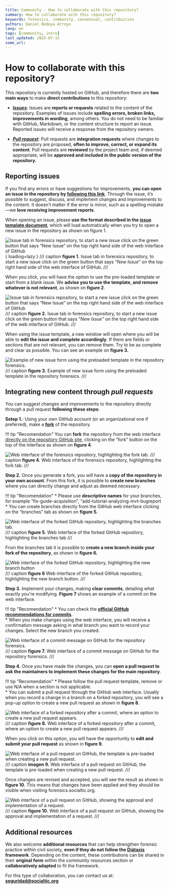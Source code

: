 ```yaml
---
title: Community - How to collaborate with this repository?
summary: How to collaborate with this repository?
keywords: forensics, community, consensual, contribuition
authors: Daniel Bedoya Arroyo
lang: en
tags: [community, intro]
last_updated: 2025-07-15
some_url:
---
```


# How to collaborate with this repository?

This repository is currently hosted on GitHub, and therefore there are **two main ways** to make **direct contributions** to this repository: 

* [***Issues***](https://github.com/Socialtic/forensics/issues): Issues are **reports or requests** related to the content of the repository. Examples of issues include **spelling errors, broken links, improvements in wording**, among others. You do not need to be familiar with GitHub, Markdown, or the content structure to report an issue. Reported issues will receive a response from the repository owners. 

* [***Pull request***](https://github.com/Socialtic/forensics/pulls): Pull requests are **integration requests** where changes to the repository are proposed, **often to improve, correct, or expand its content**. Pull requests are **reviewed** by the project team and, if deemed appropriate, will be **approved and included in the public version of the repository.**

 

## Reporting issues

If you find any errors or have suggestions for improvements, **you can open an issue in the repository by [following this link](https://github.com/Socialtic/forensics/issues/new)**. Through the issue, it’s possible to suggest, discuss, and implement changes and improvements to the content. It doesn’t matter if the error is minor, such as a spelling mistake—we **love receiving improvement reports**.

When opening an issue, please **use the format described in the [issue template document](https://github.com/Socialtic/forensics/issues/new)**, which will load automatically when you try to open a new issue in the repository as shown on figure 1.

![Issue tab in forensics repository, to start a new issue click on the green button that says “*New Issue*” on the top right hand side of the web interface of GitHub](../../comunidad/assets/img/community-new-issue.jpg "figure 1"){ loading=lazy }
/// caption
**figure 1.** Issue tab in forensics repository, to start a new issue click on the green button that says “*New Issue*” on the top right hand side of the web interface of GitHub.
///

When you click, you will have the option to use the pre-loaded template or start from a blank issue. We **advise you to use the template, and remove whatever is not relevant**, as shown on **figure 2**. 

![Issue tab in forensics repository, to start a new issue click on the green button that says “*New Issue*” on the top right hand side of the web interface of GitHub](../../comunidad/assets/img/community-new-issue-pop-up.jpg "figure 2")
/// caption
**figure 2.** Issue tab in forensics repository, to start a new issue click on the green button that says “*New Issue*” on the top right hand side of the web interface of GitHub.
///


When using the issue template, a new window will open where you will be able to **edit the issue and complete accordingly**. If there are fields or sections that are not relevant, you can remove them. Try to be as complete and clear as possible. You can see an example on **figure 3.** 

![ Example of new issue form using the preloaded template in the repository forensics.](../../comunidad/assets/img/community-new-template.jpg "figure 3") 
/// caption
**figure 3.**  Example of new issue form using the preloaded template in the repository forensics.
///


## Integrating new content through *pull requests*

You can suggest changes and improvements to the repository directly through a pull request **following these steps**: 

**Setep 1.**: Using your own GitHub account (or an organizational one if preferred), make a [**fork**](https://docs.github.com/en/pull-requests/collaborating-with-pull-requests/working-with-forks/fork-a-repo) of the repository.   

!!! tip "Recomendation"
    You can **fork** the repository from the web interface [directly on the repository GitHub site](https://github.com/Socialtic/forensics), clicking on the “fork” button on the top of the interface as shown on **figure 4**. 

![Web interface of the forensics repository, highlighting the fork tab.](../../comunidad/assets/img/community-fork-tab.jpg "figure 4")
/// caption
**figure 4.** Web interface of the forensics repository, highlighting the fork tab.
///


**Step 2.** Once you generate a fork, you will have a **copy of the repository in your own account**. From this fork, it is possible to **create new branches** where you can directly change and adjust as deemed necessary.   

!!! tip "Recomendation"
    * Please use **descriptive names** for your branches, for example “fix-guide-acquisition”, “add-tutorial-analyzing-mvt-bugreport  
    * You can create branches directly from the GitHub web interface clicking on the “branches” tab as shown on **figure 5.**   

![Web interface of the forked GitHub repository, highlighting the branches tab.](../../comunidad/assets/img/community-fork-branch-tab.jpg "figure 5")  
/// caption
**figure 5.** Web interface of the forked GitHub repository, highlighting the branches tab
///

From the branches tab it is possible to **create a new branch inside your fork of the repository**, as shown in **figure 6.**

![Web interface of the forked GitHub repository, highlighting the new branch button](../../comunidad/assets/img/community-fork-new-branch.jpg "figure 6")  
/// caption
**figure 6** Web interface of the forked GitHub repository, highlighting the new branch button.
///

**Step 3.** Implement your changes, making **clear commits**, detailing what exactly you're modifying. **Figure 7** shows an example of a commit on the web interface.    

!!! tip "Recomendation"
    * You can check the [**official GitHub recommendations for commits**](https://github.com/git-guides/git-commit).   
    * When you make changes using the web interface, you will receive a confirmation message asking in what branch you want to record your changes. Select the new branch you created. 

![Web interface of a commit message on GitHub for the repository forensics.](../../comunidad/assets/img/community-fork-commit.jpg "figure 7")
/// caption
**figure 7.** Web interface of a commit message on GitHub for the repository forensics.
///

**Step 4.** Once you have made the changes, you can **open a pull request to ask the maintainers to implement these changes for the main repository**.   

!!! tip "Recomendation"
    * Please follow the pull request template, remove or use N/A when a section is not applicable.   
    * You can submit a pull request through the GitHub web interface. Usually when you record a change in a branch on a forked repository, you will see a pop-up option to create a new pull request as shown in **figure 8**.

![Web interface of a forked repository after a commit, where an option to create a new pull request appears.](../../comunidad/assets/img/community-fork-compare-pull-request.jpg "figure 8")
/// caption
**figure 8.** Web interface of a forked repository after a commit, where an option to create a new pull request appears.
///

When you click on this option, you will have the opportunity to **edit and submit your pull request** as shown in **figure 9.** 

![Web interface of a pull request on GitHub, the template is pre-loaded when creating a new pull request. ](../../comunidad/assets/img/community-pull-request-template.jpg "imagen 9")
/// caption
**imagen 9.** Web interface of a pull request on GitHub, the template is pre-loaded when creating a new pull request. 
///

Once changes are revised and accepted, you will see the result as shown in **figure 10**. This means that changes have been applied and they should be visible when visiting forensics.socialtic.org.  

![Web interface of a pull request on GitHub, showing the approval and implementation of a request.](../../comunidad/assets/img/community-pull-request-example.jpg "figure 10. ")
/// caption
**figure 10.** Web interface of a pull request on GitHub, showing the approval and implementation of a request.
///


## Additional resources

We also welcome **additional resources** that can help strengthen forensic practice within civil society, **even if they do not follow the [Diátaxis](https://diataxis.fr/) framework**. Depending on the content, these contributions can be shared in their **original form** within the community resources section or **collaboratively adapted** to fit the framework.

For this type of collaboration, you can contact us at: **[seguridad@socialtic.org](mailto:seguridad@socialtic.org)**
